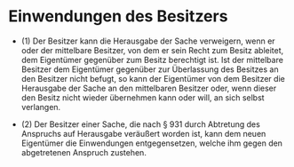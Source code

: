 # Einwendungen des Besitzers

- (1) Der Besitzer kann die Herausgabe der Sache verweigern, wenn er oder der mittelbare Besitzer, von dem er sein Recht zum Besitz ableitet, dem Eigentümer gegenüber zum Besitz berechtigt ist. Ist der mittelbare Besitzer dem Eigentümer gegenüber zur Überlassung des Besitzes an den Besitzer nicht befugt, so kann der Eigentümer von dem Besitzer die Herausgabe der Sache an den mittelbaren Besitzer oder, wenn dieser den Besitz nicht wieder übernehmen kann oder will, an sich selbst verlangen.

- (2) Der Besitzer einer Sache, die nach § 931 durch Abtretung des Anspruchs auf Herausgabe veräußert worden ist, kann dem neuen Eigentümer die Einwendungen entgegensetzen, welche ihm gegen den abgetretenen Anspruch zustehen.

